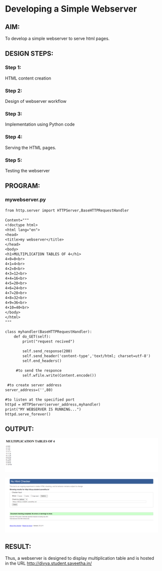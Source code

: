 # Developing a Simple Webserver
## AIM:
To develop a simple webserver to serve html pages.

## DESIGN STEPS:
### Step 1: 
HTML content creation
### Step 2:
Design of webserver workflow
### Step 3:
Implementation using Python code
### Step 4:
Serving the HTML pages.
### Step 5:
Testing the webserver

## PROGRAM:
### mywebserver.py
```
from http.server import HTTPServer,BaseHTTPRequestHandler

Content="""
<!doctype html>
<html lang="en">
<head>
<title>my webserver</title>
</head>
<body>
<h1>MULTIPLICATION TABLES OF 4</h1>
4×0=0<br>
4×1=4<br>
4×2=8<br>
4×3=12<br>
4×4=16<br>
4×5=20<br>
4×6=24<br>
4×7=28<br>
4×8=32<br>
4×9=36<br>
4×10=40<br>
</body>
</html>
"""

class myhandler(BaseHTTPRequestHandler):
    def do_GET(self):
        print("request recived")

        self.send_response(200)
        self.send_header('content-type','text/html; charset=utf-8')             
        self.end_headers()

     #to send the responce
        self.wfile.write(Content.encode())

 #to create server address     
server_address=('',80)

#to listen at the specified port
httpd = HTTPServer(server_address,myhandler)
print("MY WEBSERVER IS RUNNING...")
httpd.serve_forever()
```


## OUTPUT:
![output](./static/img/d.png)

![output](./static/img/d1.png)

## RESULT:
Thus, a webserver is designed to display multiplication table and is hosted in the URL
http://divya.student.saveetha.in/

